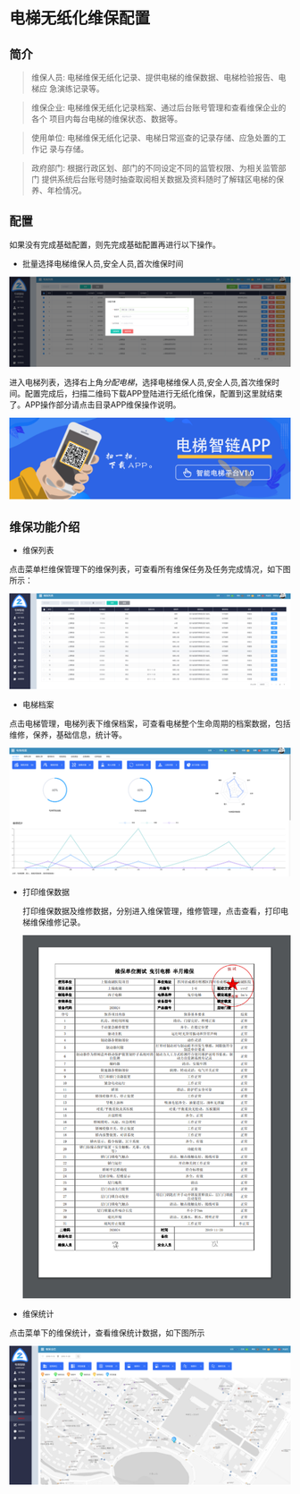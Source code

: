 # 电梯无纸化维保配置

## 简介

>  维保人员: 电梯维保无纸化记录、提供电梯的维保数据、电梯检验报告、电梯应
> 急演练记录等。

>  维保企业: 电梯维保无纸化记录档案、通过后台账号管理和查看维保企业的各个
> 项目内每台电梯的维保状态、数据等。

>  使用单位: 电梯维保无纸化记录、电梯日常巡查的记录存储、应急处置的工作记
> 录与存储。

>  政府部门: 根据行政区划、部门的不同设定不同的监管权限、为相关监管部门
> 提供系统后台账号随时抽查取阅相关数据及资料随时了解辖区电梯的保养、年检情况。

## 配置

如果没有完成基础配置，则先完成基础配置再进行以下操作。

- 批量选择电梯维保人员,安全人员,首次维保时间

![](../_media/net_maintain_all.png)

进入电梯列表，选择右上角*分配电梯*，选择电梯维保人员,安全人员,首次维保时间。配置完成后，扫描二维码下载APP登陆进行无纸化维保，配置到这里就结束了。APP操作部分请点击目录APP维保操作说明。

![](../_media/app_code.png)

## 维保功能介绍

- 维保列表

点击菜单栏维保管理下的维保列表，可查看所有维保任务及任务完成情况，如下图所示：

![](../_media/net_maintain_task.png)

- 电梯档案

点击电梯管理，电梯列表下维保档案，可查看电梯整个生命周期的档案数据，包括维修，保养，基础信息，统计等。

![](../_media/net_maintain_note.png)

- 打印维保数据

  打印维保数据及维修数据，分别进入维保管理，维修管理，点击查看，打印电梯维保维修记录。

  ![](../_media/net_maintain_print.png)

- 维保统计

点击菜单下的维保统计，查看维保统计数据，如下图所示

![](../_media/net_maintain_stat.png)

